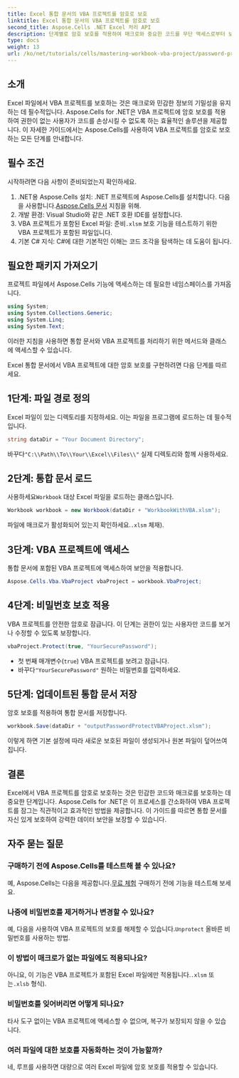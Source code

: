 ```yaml
---
title: Excel 통합 문서의 VBA 프로젝트를 암호로 보호
linktitle: Excel 통합 문서의 VBA 프로젝트를 암호로 보호
second_title: Aspose.Cells .NET Excel 처리 API
description: 단계별로 암호 보호를 적용하여 매크로와 중요한 코드를 무단 액세스로부터 보호하는 방법을 알아보세요.
type: docs
weight: 13
url: /ko/net/tutorials/cells/mastering-workbook-vba-project/password-protect-vba-projects/
---
```

## 소개

Excel 파일에서 VBA 프로젝트를 보호하는 것은 매크로와 민감한 정보의 기밀성을 유지하는 데 필수적입니다. Aspose.Cells for .NET은 VBA 프로젝트에 암호 보호를 적용하여 권한이 없는 사용자가 코드를 손상시킬 수 없도록 하는 효율적인 솔루션을 제공합니다. 이 자세한 가이드에서는 Aspose.Cells를 사용하여 VBA 프로젝트를 암호로 보호하는 모든 단계를 안내합니다.

## 필수 조건

시작하려면 다음 사항이 준비되었는지 확인하세요.

1. .NET용 Aspose.Cells 설치: .NET 프로젝트에 Aspose.Cells를 설치합니다. 다음을 사용합니다.[Aspose.Cells 문서](https://reference.aspose.com/cells/net/) 지침을 위해.
2. 개발 환경: Visual Studio와 같은 .NET 호환 IDE를 설정합니다.
3.  VBA 프로젝트가 포함된 Excel 파일: 준비`.xlsm` 보호 기능을 테스트하기 위한 VBA 프로젝트가 포함된 파일입니다.
4. 기본 C# 지식: C#에 대한 기본적인 이해는 코드 조각을 탐색하는 데 도움이 됩니다.

## 필요한 패키지 가져오기

프로젝트 파일에서 Aspose.Cells 기능에 액세스하는 데 필요한 네임스페이스를 가져옵니다.

```csharp
using System;
using System.Collections.Generic;
using System.Linq;
using System.Text;
```

이러한 지침을 사용하면 통합 문서와 VBA 프로젝트를 처리하기 위한 메서드와 클래스에 액세스할 수 있습니다.

Excel 통합 문서에서 VBA 프로젝트에 대한 암호 보호를 구현하려면 다음 단계를 따르세요.

## 1단계: 파일 경로 정의

Excel 파일이 있는 디렉토리를 지정하세요. 이는 파일을 프로그램에 로드하는 데 필수적입니다.

```csharp
string dataDir = "Your Document Directory";
```

 바꾸다`"C:\\Path\\To\\Your\\Excel\\Files\\"` 실제 디렉토리와 함께 사용하세요.

## 2단계: 통합 문서 로드

 사용하세요`Workbook` 대상 Excel 파일을 로드하는 클래스입니다.

```csharp
Workbook workbook = new Workbook(dataDir + "WorkbookWithVBA.xlsm");
```

파일에 매크로가 활성화되어 있는지 확인하세요.`.xlsm` 체재).

## 3단계: VBA 프로젝트에 액세스

통합 문서에 포함된 VBA 프로젝트에 액세스하여 보안을 적용합니다.

```csharp
Aspose.Cells.Vba.VbaProject vbaProject = workbook.VbaProject;
```

## 4단계: 비밀번호 보호 적용

VBA 프로젝트를 안전한 암호로 잠급니다. 이 단계는 권한이 있는 사용자만 코드를 보거나 수정할 수 있도록 보장합니다.

```csharp
vbaProject.Protect(true, "YourSecurePassword");
```

- 첫 번째 매개변수(`true`) VBA 프로젝트를 보려고 잠급니다.
-  바꾸다`"YourSecurePassword"` 원하는 비밀번호를 입력하세요.

## 5단계: 업데이트된 통합 문서 저장

암호 보호를 적용하여 통합 문서를 저장합니다.

```csharp
workbook.Save(dataDir + "outputPasswordProtectVBAProject.xlsm");
```

이렇게 하면 기본 설정에 따라 새로운 보호된 파일이 생성되거나 원본 파일이 덮어쓰여집니다.

## 결론

Excel에서 VBA 프로젝트를 암호로 보호하는 것은 민감한 코드와 매크로를 보호하는 데 중요한 단계입니다. Aspose.Cells for .NET은 이 프로세스를 간소화하여 VBA 프로젝트를 잠그는 직관적이고 효과적인 방법을 제공합니다. 이 가이드를 따르면 통합 문서를 자신 있게 보호하여 강력한 데이터 보안을 보장할 수 있습니다.

## 자주 묻는 질문

### 구매하기 전에 Aspose.Cells를 테스트해 볼 수 있나요?
 예, Aspose.Cells는 다음을 제공합니다.[무료 체험](https://releases.aspose.com/) 구매하기 전에 기능을 테스트해 보세요.

### 나중에 비밀번호를 제거하거나 변경할 수 있나요?
 예, 다음을 사용하여 VBA 프로젝트의 보호를 해제할 수 있습니다.`Unprotect` 올바른 비밀번호를 사용하는 방법.

### 이 방법이 매크로가 없는 파일에도 적용되나요?
아니요, 이 기능은 VBA 프로젝트가 포함된 Excel 파일에만 적용됩니다.`.xlsm` 또는`.xlsb` 형식).

### 비밀번호를 잊어버리면 어떻게 되나요?
타사 도구 없이는 VBA 프로젝트에 액세스할 수 없으며, 복구가 보장되지 않을 수 있습니다.

### 여러 파일에 대한 보호를 자동화하는 것이 가능할까?
네, 루프를 사용하면 대량으로 여러 Excel 파일에 암호 보호를 적용할 수 있습니다.
